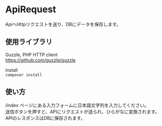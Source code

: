# ApiRequest
ApiへHttpリクエストを送り、DBにデータを保存します。

## 使用ライブラリ
Guzzle, PHP HTTP client<br>
https://github.com/guzzle/guzzle

install<br/>
`composer install`

## 使い方
/index ページにある入力フォームに日本語文字列を入力してください。<br/>
送信ボタンを押すと、APIにリクエストが送られ、ひらがなに変換されます。<br/>
APIのレスポンスはDBに保存されます。
